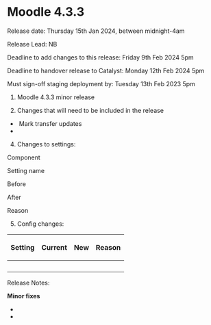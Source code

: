 # Moodle 4.3.3

Release date: Thursday 15th Jan 2024, between midnight-4am

Release Lead: NB

Deadline to add changes to this release: Friday 9th Feb 2024 5pm

Deadline to handover release to Catalyst: Monday 12th Feb 2024 5pm

Must sign-off staging deployment by: Tuesday 13th Feb 2023 5pm

1) Moodle 4.3.3 minor release

2) Changes that will need to be included in the release

-    Mark transfer updates
-    

4) Changes to settings:

Component

Setting name

Before

After

Reason

5) Config changes:

<table>
<thead>
<tr class="header">
<th><p>Setting</p></th>
<th><p>Current</p></th>
<th><div class="content-wrapper">
<p>New</p>
</div></th>
<th><div class="content-wrapper">
<p>Reason</p>
</div></th>
</tr>
</thead>
<tbody>
<tr class="odd">
<td><br />
</td>
<td><br />
</td>
<td><br />
</td>
<td><br />
</td>
</tr>
</tbody>
</table>

Release Notes:

**Minor fixes**

-   

-   


